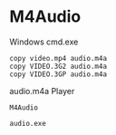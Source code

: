 # M4Audio
Windows cmd.exe
```
copy video.mp4 audio.m4a
copy VIDEO.3G2 audio.m4a
copy VIDEO.3GP audio.m4a
```
audio.m4a Player
```
M4Audio
```
```
audio.exe
```
